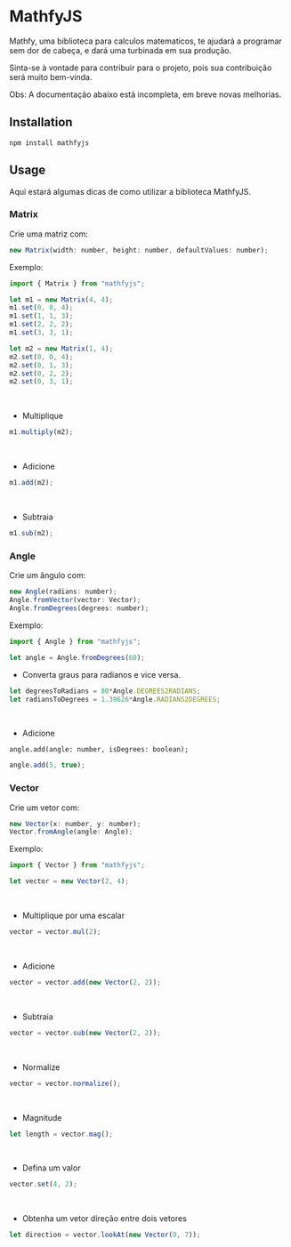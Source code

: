 # MathfyJS
Mathfy, uma biblioteca para calculos matematicos, te ajudará a programar sem dor de cabeça, e dará uma turbinada em sua produção.

Sinta-se à vontade para contribuir para o projeto, pois sua contribuição será muito bem-vinda.

Obs: A documentação abaixo está incompleta, em breve novas melhorias.

## Installation
```
npm install mathfyjs
```

## Usage

Aqui estará algumas dicas de como utilizar a biblioteca MathfyJS.

### Matrix

Crie uma matriz com:
```js
new Matrix(width: number, height: number, defaultValues: number);
```
Exemplo:
```js
import { Matrix } from "mathfyjs";

let m1 = new Matrix(4, 4);
m1.set(0, 0, 4);
m1.set(1, 1, 3);
m1.set(2, 2, 2);
m1.set(3, 3, 1);

let m2 = new Matrix(1, 4);
m2.set(0, 0, 4);
m2.set(0, 1, 3);
m2.set(0, 2, 2);
m2.set(0, 3, 1);
```
<br>

- Multiplique
```js
m1.multiply(m2);
```
<br>

- Adicione
```js
m1.add(m2);
```
<br>

- Subtraia
```js
m1.sub(m2);
```

### Angle

Crie um ângulo com:
```js
new Angle(radians: number);
Angle.fromVector(vector: Vector);
Angle.fromDegrees(degrees: number);
```
Exemplo:
```js
import { Angle } from "mathfyjs";

let angle = Angle.fromDegrees(60);
```

- Converta graus para radianos e vice versa.
```js
let degreesToRadians = 80*Angle.DEGREES2RADIANS;
let radiansToDegrees = 1.39626*Angle.RADIANS2DEGREES;
```
<br>

- Adicione
```
angle.add(angle: number, isDegrees: boolean);
```
```js
angle.add(5, true);
```

### Vector

Crie um vetor com:
```js
new Vector(x: number, y: number);
Vector.fromAngle(angle: Angle);
```
Exemplo:
```js
import { Vector } from "mathfyjs";

let vector = new Vector(2, 4);
```
<br>

- Multiplique por uma escalar
```js
vector = vector.mul(2);
```
<br>

- Adicione
```js
vector = vector.add(new Vector(2, 2));
```
<br>

- Subtraia
```js
vector = vector.sub(new Vector(2, 2));
```
<br>

- Normalize
```js
vector = vector.normalize();
```
<br>

- Magnitude
```js
let length = vector.mag();
```
<br>

- Defina um valor
```js
vector.set(4, 2);
```
<br>

- Obtenha um vetor direção entre dois vetores
```js
let direction = vector.lookAt(new Vector(9, 7));
```
<br>